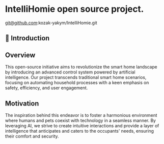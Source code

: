 # IntelliHomie open source project.

git@github.com:kozak-yakym/IntelliHomie.git

## 👋 Introduction

## Overview
This open-source initiative aims to revolutionize the smart home landscape by introducing an advanced control system powered by artificial intelligence. Our project transcends traditional smart home scenarios, focusing on automating household processes with a keen emphasis on safety, efficiency, and user engagement.

## Motivation
The inspiration behind this endeavor is to foster a harmonious environment where humans and pets coexist with technology in a seamless manner. By leveraging AI, we strive to create intuitive interactions and provide a layer of intelligence that anticipates and caters to the occupants' needs, ensuring their comfort and security.
